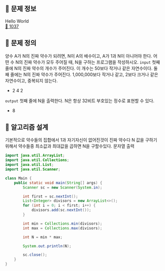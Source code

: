 ## 🌵 문제 정보
Hello World <br>
[🚗 1037](https://www.acmicpc.net/problem/1037)

## 🌵 문제 정의
양수 A가 N의 진짜 약수가 되려면, N이 A의 배수이고, A가 1과 N이 아니어야 한다. 어떤 수 N의 진짜 약수가 모두 주어질 때, N을 구하는 프로그램을 작성하시오.
`input` 첫째 줄에 N의 진짜 약수의 개수가 주어진다. 이 개수는 50보다 작거나 같은 자연수이다. 둘째 줄에는 N의 진짜 약수가 주어진다. 1,000,000보다 작거나 같고, 2보다 크거나 같은 자연수이고, 중복되지 않는다.<br>
- 2
  4 2

`output` 첫째 줄에 N을 출력한다. N은 항상 32비트 부호있는 정수로 표현할 수 있다.<br>
- 8

## 🌵 알고리즘 설계
기본적으로 약수들의 집합에서 1과 자기자신이 없어진것이 진짜 약수다
N 값을 구하기위해서 약수들중 최소값과 최대값을 곱하면 N을 구할수있다.
문자열 출력
```java
import java.util.ArrayList;
import java.util.Collections;
import java.util.List;
import java.util.Scanner;

class Main {
    public static void main(String[] args) {
        Scanner sc = new Scanner(System.in);

        int first = sc.nextInt();
        List<Integer> divisors = new ArrayList<>();
        for (int i = 0; i < first; i++) {
            divisors.add(sc.nextInt());
        }

        int min = Collections.min(divisors);
        int max = Collections.max(divisors);

        int N = min * max;

        System.out.println(N);

        sc.close();
    }
}
```